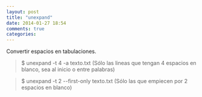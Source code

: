 ```yaml
---
layout: post
title: "unexpand"
date: 2014-01-27 18:54
comments: true
categories: 
---
```

Convertir espacios en tabulaciones.

>$ unexpand -t 4 -a texto.txt (Sólo las lineas que tengan 4 espacios en blanco, sea al inicio o entre palabras)

>$ unexpand -t 2  --first-only texto.txt (Sólo las que empiecen por 2 espacios en blanco)

